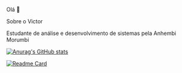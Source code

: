 Olá 👋

Sobre o Victor

Estudante de análise e desenvolvimento de sistemas pela Anhembi Morumbi

[![Anurag's GitHub stats](https://github-readme-stats.vercel.app/api?username=Victor-Augusto)](https://github.com/anuraghazra/github-readme-stats)

[![Readme Card](httpsgithub-readme-stats.vercel.appapipinusername=Victor_Aaugusto&repo=aluraPlus&theme=dark)](httpsgithub.comanuraghazragithub-readme-stats)

